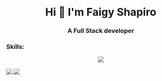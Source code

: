 <h1 align="center">Hi 👋 I'm Faigy Shapiro</h1>
<h3 align="center">A Full Stack developer</h3>

<h3 align="left">Skills:</h3>
 <p align="center">
  <a href="https://skillicons.dev">
    <img src="https://skillicons.dev/icons?i=html,css,js,ts,bootstrap,jquery,react,redux,angular,nodejs,express,php,mysql,mongodb,docker," />
  </a>
</p>
<div>
  <a href="https://github.com/anuraghazra/github-readme-status">
  <img align="center" src="https://github-readme-stats.vercel.app/api?username=usershapiro&show_icons=true" />
      <img align="center" src="https://github-readme-stats.vercel.app/api/top-langs/?username=usershapiro&hide=jupyter%20notebook,Python&langs_count=4&layout=compact" />

</a>
<!-- <a>
  <img align="center" src="https://github-readme-stats.vercel.app/api/top-langs/?username=usershapiro&langs_count=10" />
</a> -->
  </div>
